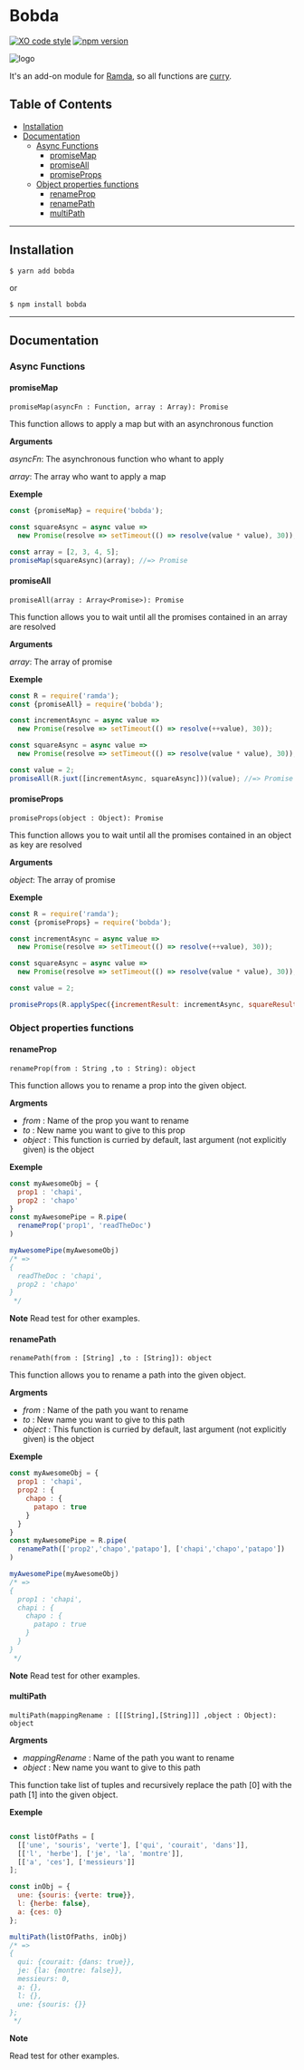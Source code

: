 # Bobda <!-- omit in toc --> 

[![XO code style](https://img.shields.io/badge/code_style-XO-5ed9c7.svg)](https://github.com/xojs/xo)
[![npm version](https://badge.fury.io/js/bobda.svg)](https://badge.fury.io/js/bobda)

![logo](https://image.noelshack.com/fichiers/2019/28/4/1562845380-bobda.png)

It's an add-on module for [Ramda](https://ramdajs.com/), so all functions are [curry](https://ramdajs.com/docs/#curry). 

## Table of Contents <!-- omit in toc --> 

- [Installation](#Installation)
- [Documentation](#Documentation)
  - [Async Functions](#Async-Functions)
    - [promiseMap](#promisemap)
    - [promiseAll](#promiseall)
    - [promiseProps](#promiseprops)
  - [Object properties functions](#Object-properties-functions)
    - [renameProp](#renameprop)
    - [renamePath](#renamepath)
    - [multiPath](#multipath)

---

## Installation

```
$ yarn add bobda
```
or
```
$ npm install bobda
```
---

## Documentation

### Async Functions

#### promiseMap

`promiseMap(asyncFn : Function, array : Array): Promise`

This function allows to apply a map but with an asynchronous function

**Arguments**

*asyncFn*: The asynchronous function who whant to apply

*array*: The array who want to apply a map

**Exemple**

```js
const {promiseMap} = require('bobda');

const squareAsync = async value =>
  new Promise(resolve => setTimeout(() => resolve(value * value), 30));

const array = [2, 3, 4, 5];
promiseMap(squareAsync)(array); //=> Promise
```

#### promiseAll

`promiseAll(array : Array<Promise>): Promise`

This function allows you to wait until all the promises contained in an array are resolved

**Arguments**

*array*: The array of promise

**Exemple**

```js
const R = require('ramda');
const {promiseAll} = require('bobda');

const incrementAsync = async value =>
  new Promise(resolve => setTimeout(() => resolve(++value), 30));

const squareAsync = async value =>
  new Promise(resolve => setTimeout(() => resolve(value * value), 30));

const value = 2;
promiseAll(R.juxt([incrementAsync, squareAsync]))(value); //=> Promise
```

#### promiseProps

`promiseProps(object : Object): Promise`

This function allows you to wait until all the promises contained in an object as key are resolved

**Arguments**

*object*: The array of promise

**Exemple**

```js
const R = require('ramda');
const {promiseProps} = require('bobda');

const incrementAsync = async value =>
  new Promise(resolve => setTimeout(() => resolve(++value), 30));

const squareAsync = async value =>
  new Promise(resolve => setTimeout(() => resolve(value * value), 30));

const value = 2;

promiseProps(R.applySpec({incrementResult: incrementAsync, squareResult: squareAsync}))(value) //=> Promise
```

### Object properties functions

#### renameProp

`renameProp(from : String ,to : String): object`

This function allows you to rename a prop into the given object.


**Argments**

- *from* : Name of the prop you want to rename 
- *to* : New name you want to give to this prop
- *object* : This function is curried by default, last argument (not explicitly given) is the object 

**Exemple**

```js
const myAwesomeObj = {
  prop1 : 'chapi',
  prop2 : 'chapo'
}
const myAwesomePipe = R.pipe(
  renameProp('prop1', 'readTheDoc')
)

myAwesomePipe(myAwesomeObj) 
/* =>
{
  readTheDoc : 'chapi',
  prop2 : 'chapo'
}
 */
```

**Note**
Read test for other examples. 

#### renamePath

`renamePath(from : [String] ,to : [String]): object`

This function allows you to rename a path into the given object.


**Argments**

- *from* : Name of the path you want to rename 
- *to* : New name you want to give to this path
- *object* : This function is curried by default, last argument (not explicitly given) is the object 

**Exemple**

```js
const myAwesomeObj = {
  prop1 : 'chapi',
  prop2 : { 
    chapo : { 
      patapo : true
    }
  }
}
const myAwesomePipe = R.pipe(
  renamePath(['prop2','chapo','patapo'], ['chapi','chapo','patapo'])
)

myAwesomePipe(myAwesomeObj) 
/* =>
{
  prop1 : 'chapi',
  chapi : { 
    chapo : { 
      patapo : true
    }
  }
}
 */
```

**Note**
Read test for other examples.

#### multiPath

`multiPath(mappingRename : [[[String],[String]]] ,object : Object): object`

**Argments**

- *mappingRename* : Name of the path you want to rename 
- *object* : New name you want to give to this path

This function take list of tuples and recursively replace the path [0] with the path [1] into the given object.
  
**Exemple**

```js

const listOfPaths = [
  [['une', 'souris', 'verte'], ['qui', 'courait', 'dans']],
  [['l', 'herbe'], ['je', 'la', 'montre']],
  [['a', 'ces'], ['messieurs']]
];

const inObj = {
  une: {souris: {verte: true}},
  l: {herbe: false},
  a: {ces: 0}
};

multiPath(listOfPaths, inObj) 
/* =>
{
  qui: {courait: {dans: true}},
  je: {la: {montre: false}},
  messieurs: 0,
  a: {},
  l: {},
  une: {souris: {}}
};
 */
```

**Note**

Read test for other examples.
